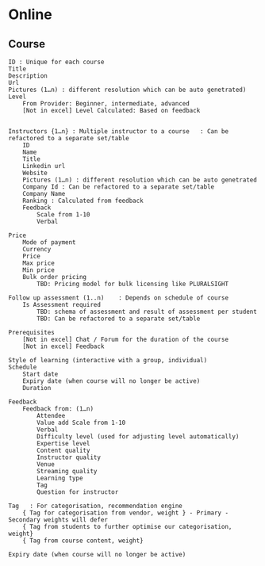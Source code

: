 # Online

## Course
	ID : Unique for each course
	Title
	Description
	Url
	Pictures (1…n) : different resolution which can be auto genetrated)     
	Level
		From Provider: Beginner, intermediate, advanced
		[Not in excel] Level Calculated: Based on feedback


	Instructors {1…n} : Multiple instructor to a course   : Can be refactored to a separate set/table
		ID
		Name
		Title
		Linkedin url
		Website
		Pictures (1…n) : different resolution which can be auto genetrated
		Company Id : Can be refactored to a separate set/table
		Company Name    
		Ranking : Calculated from feedback
		Feedback
			Scale from 1-10
			Verbal
					
	Price
		Mode of payment
		Currency
		Price
		Max price
		Min price
		Bulk order pricing
			TBD: Pricing model for bulk licensing like PLURALSIGHT
	
	Follow up assessment (1..n)    : Depends on schedule of course
		Is Assessment required
			TBD: schema of assessment and result of assessment per student
			TBD: Can be refactored to a separate set/table

	Prerequisites
		[Not in excel] Chat / Forum for the duration of the course
		[Not in excel] Feedback

	Style of learning (interactive with a group, individual)
	Schedule
		Start date
		Expiry date (when course will no longer be active)
		Duration
	
	Feedback
		Feedback from: (1…n)
			Attendee
			Value add Scale from 1-10
			Verbal
			Difficulty level (used for adjusting level automatically)
			Expertise level
			Content quality
			Instructor quality
			Venue
			Streaming quality
			Learning type
			Tag
			Question for instructor

	Tag   : For categorisation, recommendation engine
		{ Tag for categorisation from vendor, weight } - Primary - Secondary weights will defer
		{ Tag from students to further optimise our categorisation, weight}
		{ Tag from course content, weight}

	Expiry date (when course will no longer be active)

